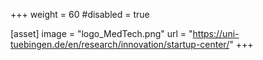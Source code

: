 +++
weight = 60
#disabled = true

[asset]
  image = "logo_MedTech.png"
  url = "https://uni-tuebingen.de/en/research/innovation/startup-center/"
+++

